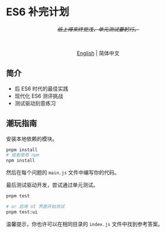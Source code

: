 # ES6 补完计划

<p align='center'>
  <del><em>纸上得来终觉浅，单元测试要躬行。</em></del>
</p>

<br>

<p align='center'>
  <a href='./README.md'>English</a> | 简体中文
</p>

## 简介

- 后 ES6 时代的最佳实践
- 现代化 ES6 测评挑战
- 测试驱动刻意练习

## 潮玩指南

安装本地依赖的模块。

```bash
pnpm install
# 或者使用 npm
npm install
```

然后在每个问题的 `main.js` 文件中编写你的代码。

最后测试驱动开发，尝试通过单元测试。

```bash
pnpm test

# or 启用 UI 界面开始测试
pnpm test:ui
```

温馨提示，你也许可以在相同目录的 `index.js` 文件中找到参考答案。
